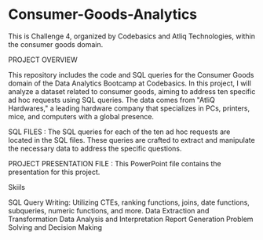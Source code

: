 # Consumer-Goods-Analytics

This is Challenge 4, organized by Codebasics and Atliq Technologies, within the consumer goods domain.

PROJECT OVERVIEW 

This repository includes the code and SQL queries for the Consumer Goods domain of the Data Analytics Bootcamp at Codebasics. In this project, I will analyze a dataset related to consumer goods, aiming to address ten specific ad hoc requests using SQL queries. The data comes from "AtliQ Hardwares," a leading hardware company that specializes in PCs, printers, mice, and computers with a global presence.


SQL FILES :
The SQL queries for each of the ten ad hoc requests are located in the SQL files. These queries are crafted to extract and manipulate the necessary data to address the specific questions.

PROJECT PRESENTATION FILE :
This PowerPoint file contains the presentation for this project.

Skiils 

SQL Query Writing: Utilizing CTEs, ranking functions, joins, date functions, subqueries, numeric functions, and more.
Data Extraction and Transformation
Data Analysis and Interpretation
Report Generation
Problem Solving and Decision Making




